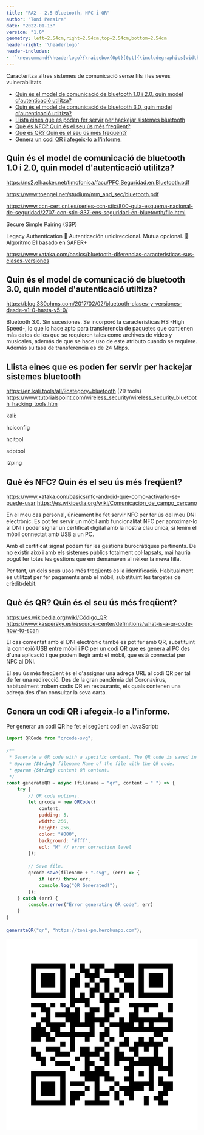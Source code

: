 ```yaml
---
title: "RA2 - 2.5 Bluetooth, NFC i QR"
author: "Toni Peraira"
date: "2022-01-13"
version: "1.0"
geometry: left=2.54cm,right=2.54cm,top=2.54cm,bottom=2.54cm
header-right: '\headerlogo'
header-includes:
- '`\newcommand{\headerlogo}{\raisebox{0pt}[0pt]{\includegraphics[width=3cm]{../institut_montilivi.png}}}`{=latex}'
---
```


<!--
pandoc README.md -o Toni_Peraira_RA2_2.5.pdf --from markdown --template eisvogel --listings --pdf-engine=xelatex --toc -s -V toc-title:"Índex"
-->

Caracteritza altres sistemes de comunicació sense fils i les seves vulnerabilitats.

- [Quin és el model de comunicació de bluetooth 1.0 i 2.0, quin model d'autenticació utilitza?](#quin-és-el-model-de-comunicació-de-bluetooth-10-i-20-quin-model-dautenticació-utilitza)
- [Quin és el model de comunicació de bluetooth 3.0, quin model d'autenticació utiltiza?](#quin-és-el-model-de-comunicació-de-bluetooth-30-quin-model-dautenticació-utiltiza)
- [Llista eines que es poden fer servir per hackejar sistemes bluetooth](#llista-eines-que-es-poden-fer-servir-per-hackejar-sistemes-bluetooth)
- [Què és NFC? Quin és el seu ús més freqüent?](#què-és-nfc-quin-és-el-seu-ús-més-freqüent)
- [Què és QR? Quin és el seu ús més freqüent?](#què-és-qr-quin-és-el-seu-ús-més-freqüent)
- [Genera un codi QR i afegeix-lo a l'informe.](#genera-un-codi-qr-i-afegeix-lo-a-linforme)

## Quin és el model de comunicació de bluetooth 1.0 i 2.0, quin model d'autenticació utilitza?

https://ns2.elhacker.net/timofonica/facu/PFC.Seguridad.en.Bluetooth.pdf

https://www.toengel.net/studium/mm_and_sec/bluetooth.pdf

https://www.ccn-cert.cni.es/series-ccn-stic/800-guia-esquema-nacional-de-seguridad/2707-ccn-stic-837-ens-seguridad-en-bluetooth/file.html

Secure Simple Pairing (SSP)

Legacy Authentication
 Autenticación unidireccional.
Mutua opcional.
 Algoritmo E1 basado en SAFER+

https://www.xataka.com/basics/bluetooth-diferencias-caracteristicas-sus-clases-versiones

## Quin és el model de comunicació de bluetooth 3.0, quin model d'autenticació utiltiza?

https://blog.330ohms.com/2017/02/02/bluetooth-clases-y-versiones-desde-v1-0-hasta-v5-0/

Bluetooth 3.0. Sin sucesiones. Se incorporó la características HS -High Speed-, lo que lo hace apto para transferencia de paquetes que contienen más datos de los que se requieren tales como archivos de video y musicales, además de que se hace uso de este atributo cuando se requiere. Además su tasa de transferencia es de 24 Mbps.

## Llista eines que es poden fer servir per hackejar sistemes bluetooth

https://en.kali.tools/all/?category=bluetooth (29 tools)
https://www.tutorialspoint.com/wireless_security/wireless_security_bluetooth_hacking_tools.htm

kali:

hciconfig

hcitool

sdptool

l2ping

## Què és NFC? Quin és el seu ús més freqüent?

https://www.xataka.com/basics/nfc-android-que-como-activarlo-se-puede-usar
https://es.wikipedia.org/wiki/Comunicación_de_campo_cercano

En el meu cas personal, únicament he fet servir NFC per fer ús del meu DNI electrònic. Es pot fer servir un mòbil amb funcionalitat NFC per aproximar-lo al DNI i poder signar un certificat digital amb la nostra clau única, si tenim el mòbil connectat amb USB a un PC.

Amb el certificat signat podem fer les gestions burocràtiques pertinents. De no existir això i amb els sistemes públics totalment col·lapsats, mai hauria pogut fer totes les gestions que em demanaven al néixer la meva filla.

Per tant, un dels seus usos més freqüents és la identificació. Habitualment és utilitzat per fer pagaments amb el mòbil, substituint les targetes de crèdit/dèbit.

## Què és QR? Quin és el seu ús més freqüent?

https://es.wikipedia.org/wiki/Código_QR
https://www.kaspersky.es/resource-center/definitions/what-is-a-qr-code-how-to-scan

El cas comentat amb el DNI electrònic també es pot fer amb QR, substituint la connexió USB entre mòbil i PC per un codi QR que es genera al PC des d'una aplicació i que podem llegir amb el mòbil, que està connectat per NFC al DNI.

El seu ús més freqüent és el d'assignar una adreça URL al codi QR per tal de fer una redirecció. Des de la gran pandèmia del Coronavirus, habitualment trobem codis QR en restaurants, els quals contenen una adreça des d'on consultar la seva carta.

## Genera un codi QR i afegeix-lo a l'informe.

Per generar un codi QR he fet el següent codi en JavaScript:

```js
import QRCode from "qrcode-svg";

/**
 * Generate a QR code with a specific content. The QR code is saved in a SVG file, for the best image quality.
 * @param {String} filename Name of the file with the QR code.
 * @param {String} content QR content.
 */
const generateQR = async (filename = "qr", content = " ") => {
    try {
        // QR code options.
        let qrcode = new QRCode({
            content,
            padding: 5,
            width: 256,
            height: 256,
            color: "#000",
            background: "#fff",
            ecl: "M" // error correction level
        });

        // Save file.
        qrcode.save(filename + ".svg", (err) => {
            if (err) throw err;
            console.log("QR Generated!");
        });
    } catch (err) {
        console.error("Error generating QR code", err)
    }
}

generateQR("qr", "https://toni-pm.herokuapp.com");
```

!["Codi QR generat"](qr.svg "Codi QR generat")